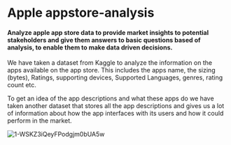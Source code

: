 # Apple appstore-analysis
#### Analyze apple app store data to provide market insights to potential stakeholders and give them answers to basic questions based of analysis, to enable them to make data driven decisions. 

We have taken a dataset from Kaggle to analyze the information on the apps available on the app store. 
This includes the apps name, the sizing (bytes), Ratings, supporting devices, Supported Languages, genres, rating count etc.

To get an idea of the app descriptions and what these apps do we have taken another dataset that stores all the app descriptions and gives us a lot of information about how the app interfaces with its users and how it could perform in the market.

![1-WSKZ3iQeyFPodgjm0bUA5w](https://github.com/bluebarrete/Applestore-market-analysis/assets/42550664/3a34e727-9b07-4213-9742-78fa2feda24b)
